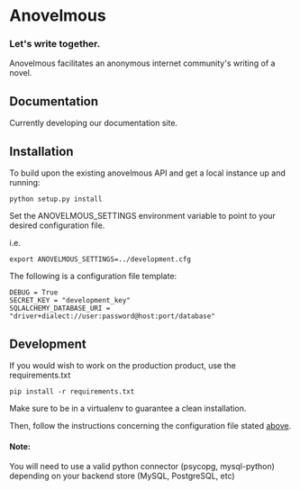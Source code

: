 # Anovelmous

### Let's write together.

Anovelmous facilitates an anonymous internet community's writing of a novel.

## Documentation

Currently developing our documentation site.


## Installation

To build upon the existing anovelmous API and get a local instance up and running:

    python setup.py install
    
Set the ANOVELMOUS_SETTINGS environment variable to point to your desired configuration file.

i.e.
    
    export ANOVELMOUS_SETTINGS=../development.cfg

The following is a configuration file template:

    DEBUG = True
    SECRET_KEY = "development_key"
    SQLALCHEMY_DATABASE_URI = "driver+dialect://user:password@host:port/database"
    

## Development

If you would wish to work on the production product, use the requirements.txt

    pip install -r requirements.txt
    
Make sure to be in a virtualenv to guarantee a clean installation.

Then, follow the instructions concerning the configuration file stated [above](#installation).

#### Note:

You will need to use a valid python connector (psycopg, mysql-python) 
depending on your backend store (MySQL, PostgreSQL, etc)